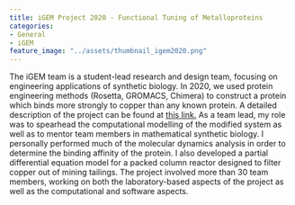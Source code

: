 ```yaml
---
title: iGEM Project 2020 - Functional Tuning of Metalloproteins
categories:
- General
- iGEM
feature_image: "../assets/thumbnail_igem2020.png"
---
```


The iGEM team is a student-lead research and design team, focusing on engineering applications of synthetic biology. In 2020, we used protein engineering methods (Rosetta, GROMACS, Chimera) to construct a protein which binds more strongly to copper than any known protein. A detailed description of the project can be found at <a href="https://2020.igem.org/Team:Waterloo">this link.</a> As a team lead, my role was to spearhead the computational modelling of the modified system as well as to mentor team members in mathematical synthetic biology. I personally performed much of the molecular dynamics analysis in order to determine the binding affinity of the protein. I also developed a partial differential equation model for a packed column reactor designed to filter copper out of mining tailings. The project involved more than 30 team members, working on both the laboratory-based aspects of the project as well as the computational and software aspects. 



